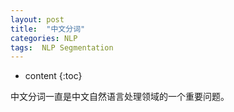```yaml
---
layout: post
title:  "中文分词"
categories: NLP
tags:  NLP Segmentation
---
```


* content
{:toc}

中文分词一直是中文自然语言处理领域的一个重要问题。